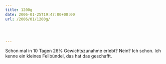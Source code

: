 ```yaml
---
title: 1200g
date: 2006-01-25T19:47:00+00:00
url: /2006/01/1200g/




---
```

Schon mal in 10 Tagen 26% Gewichtszunahme erlebt? Nein? Ich schon. Ich kenne ein kleines Fellbündel, das hat das geschafft.
